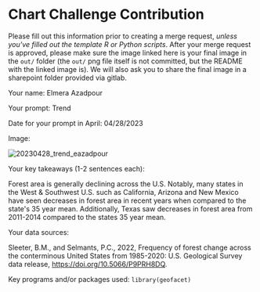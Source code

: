 # Chart Challenge Contribution

Please fill out this information prior to creating a merge request, *unless you've filled out the template R or Python scripts*. After your merge request is approved, please make sure the image linked here is your final image in the `out/` folder (the `out/` png file itself is not committed, but the README with the linked image is). We will also ask you to share the final image in a sharepoint folder provided via gitlab.

Your name: Elmera Azadpour

Your prompt: Trend

Date for your prompt in April: 04/28/2023

Image:

![20230428_trend_eazadpour](/uploads/84f839490250c4bdc7bf2f4766dff703/20230428_trend_eazadpour.png)

Your key takeaways (1-2 sentences each):

Forest area is generally declining across the U.S. Notably, many states in the West & Southwest U.S. such as California, Arizona and New Mexico have seen decreases in forest area in recent years when compared to the state's 35 year mean. Additionally, Texas saw decreases in forest area from 2011-2014 compared to the states 35 year mean.

Your data sources:

Sleeter, B.M., and Selmants, P.C., 2022, Frequency of forest change across the conterminous United States from 1985-2020: U.S. Geological Survey data release, <https://doi.org/10.5066/P9PRH8DQ>.

Key programs and/or packages used: `library(geofacet)`
